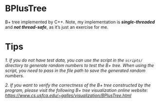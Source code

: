 # BPlusTree
B+ tree implemented by C++. Note, my implementation is ***single-threaded*** and ***not thread-safe***, as it’s just an exercise for me.

# Tips

*1. If you do not have test data, you can use the script in the `scripts/` directory to generate random numbers to test the B+ tree. When using the script, you need to pass in the file path to save the generated random numbers.*

*2. If you want to verify the correctness of the B+ tree constructed by the program, please visit the following B+ tree visualization online website: https://www.cs.usfca.edu/~galles/visualization/BPlusTree.html*
